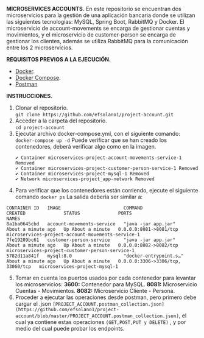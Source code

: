 **MICROSERVICES ACCOUNTS.**
En este repositorio se encuentran dos microservicios para la gestión de una aplicación bancaria donde se utilizan las siguientes tecnologías: MySQL, Spring Boot, RabbitMQ y Docker. El microservicio de account-movements se encarga de gestionar cuentas y movimientos, y el microservicio de customer-person se encarga de gestionar los clientes, además se utiliza RabbitMQ para la comunicación entre los 2 microservicios.

**REQUISITOS PREVIOS A LA EJECUCIÓN.**

- [Docker](https://www.docker.com/).
- [Docker Compose](https://docs.docker.com/compose/).
- [Postman](https://www.postman.com/)

**INSTRUCCIONES.**
1. Clonar el repositorio.\
   ```git clone https://github.com/efsolano1/project-account.git```
2. Acceder a la carpeta del repositorio.\
   ```cd project-account```
3. Ejecutar archivo docker-compose.yml, con el siguiente comando:\
  ```docker-compose up -d```
   Puede verificar que se han creado los contenedores, deberá verificar algo como en la imagen.
   ```
   ✔ Container microservices-project-account-movements-service-1 Removed
   ✔ Container microservices-project-customer-person-service-1 Removed
   ✔ Container microservices-project-mysql-1 Removed
   ✔ Network microservices-project_app-network Removed
   ```
4. Para verificar que los contenedores están corriendo, ejecute el siguiente comando
      ```docker ps```
   La salida debería ser similar a: 

```
CONTAINER ID   IMAGE                       COMMAND                  CREATED              STATUS              PORTS                               NAMES
8a1ba0645cbd   account-movements-service   "java -jar app.jar"      About a minute ago   Up About a minute   0.0.0.0:8081->8081/tcp              microservices-project-account-movements-service-1
7fe19289bc61   customer-person-service     "java -jar app.jar"      About a minute ago   Up About a minute   0.0.0.0:8082->8082/tcp              microservices-project-customer-person-service-1
5782d11a841f   mysql:8.0                   "docker-entrypoint.s…"   About a minute ago   Up About a minute   0.0.0.0:3306->3306/tcp, 33060/tcp   microservices-project-mysql-1
```
5. Tomar en cuenta los puertos usados por cada contenedor para levantar los microservicios:
   **3600:** Contenedor para MySQL.
   **8081:** Microservicio Cuentas - Movimientos.
   **8082:** Microservicio Cliente - Persona.
6. Proceder a ejecutar las operaciones desde postman, pero primero debe cargar el .json `[PROJECT_ACCOUNT.postman_collection.json](https://github.com/efsolano1/project-account/blob/master/PROJECT_ACCOUNT.postman_collection.json)`,  el cual ya contiene estas operaciones `(GET,POST,PUT y DELETE)` , y por medio del cual puede probar los endpoints.
